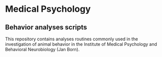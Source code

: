 # Medical Psychology 
## Behavior analyses scripts

This repository contains analyses routines commonly used in the investigation of animal behavior in the Institute of Medical Psychology and Behavioral Neurobiology (Jan Born). 
